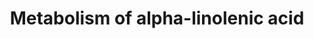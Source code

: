---
annotations:
- id: PW:0000485
  parent: classic metabolic pathway
  type: Pathway Ontology
  value: eicosanoid metabolic pathway
- id: PW:0000523
  parent: classic metabolic pathway
  type: Pathway Ontology
  value: linoleic acid metabolic pathway
- id: PW:0001158
  parent: classic metabolic pathway
  type: Pathway Ontology
  value: alpha-linolenic acid metabolic pathway
authors:
- Chris
- Egonw
- DeSl
- AlexanderPico
- Khanspers
- MaintBot
- Finterly
description: Metabolism of alpha-linolenic acid and linoleic acid to their respective
  acids. Both of these processes are catalyzed primarily by FADS1 and FADS2. The conversion
  of arachidonic acid to prostanoids is catalysed by prostaglandin G/H synthase 2
  and the conversion of arachidonic acid to lipoxins is catalysed by different types
  of lipoxygenases.
last-edited: 2021-06-23
ndex: 3215f249-8b6c-11eb-9e72-0ac135e8bacf
organisms:
- Homo sapiens
redirect_from:
- /index.php/Pathway:WP4586
- /instance/WP4586
revision: null
schema-jsonld:
- '@context': https://schema.org/
  '@id': https://wikipathways.github.io/pathways/WP4586.html
  '@type': Dataset
  creator:
    '@type': Organization
    name: WikiPathways
  description: Metabolism of alpha-linolenic acid and linoleic acid to their respective
    acids. Both of these processes are catalyzed primarily by FADS1 and FADS2. The
    conversion of arachidonic acid to prostanoids is catalysed by prostaglandin G/H
    synthase 2 and the conversion of arachidonic acid to lipoxins is catalysed by
    different types of lipoxygenases.
  keywords:
  - ''
  - 12-HEPE
  - 12-HETE
  - 12-HPEPE
  - 12-HPETE
  - 12-lipoxygenase
  - 15-HEPE
  - 15-HETE
  - 15-lipoxygenase
  - 5-HETE
  - 5-HPETE
  - 5-lipoxygenase
  - Arachidonic acid
  - Arachidonic acid 5-hydroperoxide
  - Dihomo-gamma-linolenic acid
  - FADS1
  - FADS2
  - LTA4
  - LXA4
  - LXB4
  - Linoleic acid
  - PGG2
  - PGH2
  - Prostaglandin G/H synthase 2
  - alpha-Linolenic acid
  - docosahexaenoic acids
  - eicosapentaenoic acid
  - gamma-Linolenic acid
  license: CC0
  name: Metabolism of alpha-linolenic acid
seo: CreativeWork
title: Metabolism of alpha-linolenic acid
wpid: WP4586
---